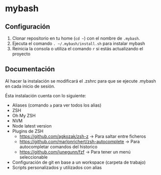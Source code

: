 # mybash

## Configuración

1. Clonar repositorio en tu home (`cd ~`) con el nombre de `.mybash`.
1. Ejecuta el comando `. ~/.mybash/install.sh` para instalar mybash
1. Reinicia la consola o utiliza el comando `r` si estás actualizando el proyecto

## Documentación
Al hacer la instalación se modificará el .zshrc para que se ejecute .mybash en cada inicio de sesión.

Ésta instalación cuenta con lo siguiente:
- Aliases (comando `a` para ver todos los alias)
- ZSH
- Oh My ZSH
- NVM
- Node latest version
- Plugins de ZSH
  - https://github.com/agkozak/zsh-z -> Para saltar entre ficheros
  - https://github.com/marlonrichert/zsh-autocomplete -> Para autocompletar comandos del historico
  - https://github.com/junegunn/fzf -> Para tener un menú seleccionable
- Configuración de git en base a un workspace (carpeta de trabajo)
- Scripts personalizados y utilizados con alias